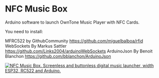 # NFC Music Box

Arduino software to launch OwnTone Music Player with NFC Cards.

You need to install:

MFRC522 by GithubCommunity https://github.com/miguelbalboa/rfid
WebSockets By Markus Sattler https://github.com/Links2004/arduinoWebSockets
ArduinoJson By Benoit Blanchon https://github.com/bblanchon/ArduinoJson

[![NFC Music Box. Screenless and buttonless digital music launcher, width ESP32, RC522 and Arduino.
](http://img.youtube.com/vi/uyk4FSCxJPE/0.jpg)](http://www.youtube.com/watch?v=uyk4FSCxJPE "NFC Music Box. Screenless and buttonless digital music launcher, width ESP32, RC522 and Arduino.
")
